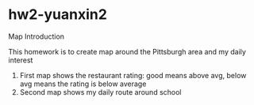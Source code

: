 # hw2-yuanxin2

Map Introduction

This homework is to create map around the Pittsburgh area and my daily interest 

1. First map shows the restaurant rating: good means above avg, below avg means the rating is below average 
2. Second map shows my daily route around school 
